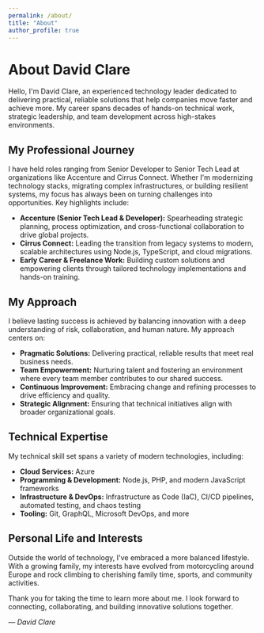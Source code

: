 ```yaml
---
permalink: /about/
title: "About"
author_profile: true
---
```


# About David Clare

Hello, I'm David Clare, an experienced technology leader dedicated to delivering practical, reliable solutions that help companies move faster and achieve more. My career spans decades of hands-on technical work, strategic leadership, and team development across high-stakes environments.

## My Professional Journey

I have held roles ranging from Senior Developer to Senior Tech Lead at organizations like Accenture and Cirrus Connect. Whether I'm modernizing technology stacks, migrating complex infrastructures, or building resilient systems, my focus has always been on turning challenges into opportunities. Key highlights include:

- **Accenture (Senior Tech Lead & Developer):** Spearheading strategic planning, process optimization, and cross-functional collaboration to drive global projects.
- **Cirrus Connect:** Leading the transition from legacy systems to modern, scalable architectures using Node.js, TypeScript, and cloud migrations.
- **Early Career & Freelance Work:** Building custom solutions and empowering clients through tailored technology implementations and hands-on training.

## My Approach

I believe lasting success is achieved by balancing innovation with a deep understanding of risk, collaboration, and human nature. My approach centers on:

- **Pragmatic Solutions:** Delivering practical, reliable results that meet real business needs.
- **Team Empowerment:** Nurturing talent and fostering an environment where every team member contributes to our shared success.
- **Continuous Improvement:** Embracing change and refining processes to drive efficiency and quality.
- **Strategic Alignment:** Ensuring that technical initiatives align with broader organizational goals.

## Technical Expertise

My technical skill set spans a variety of modern technologies, including:

- **Cloud Services:** Azure
- **Programming & Development:** Node.js, PHP, and modern JavaScript frameworks
- **Infrastructure & DevOps:** Infrastructure as Code (IaC), CI/CD pipelines, automated testing, and chaos testing
- **Tooling:** Git, GraphQL, Microsoft DevOps, and more

## Personal Life and Interests

Outside the world of technology, I've embraced a more balanced lifestyle. With a growing family, my interests have evolved from motorcycling around Europe and rock climbing to cherishing family time, sports, and community activities.

Thank you for taking the time to learn more about me. I look forward to connecting, collaborating, and building innovative solutions together.

_— David Clare_
